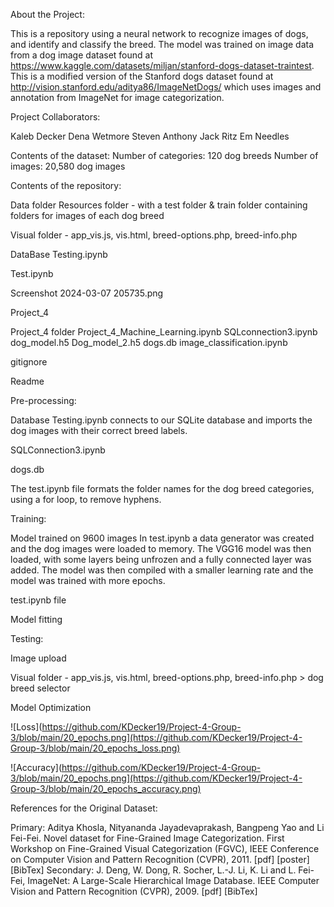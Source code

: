 About the Project:

This is a repository using a neural network to recognize images of dogs, and identify and classify the breed.  The model was trained on image data from a dog image dataset found at https://www.kaggle.com/datasets/miljan/stanford-dogs-dataset-traintest.  This is a modified version of the Stanford dogs dataset found at http://vision.stanford.edu/aditya86/ImageNetDogs/ which uses images and annotation from ImageNet for image categorization.


Project Collaborators:

Kaleb Decker
Dena Wetmore
Steven Anthony
Jack Ritz
Em Needles

Contents of the dataset:
Number of categories: 120 dog breeds
Number of images: 20,580 dog images


Contents of the repository:

Data folder
Resources folder - with a test folder & train folder containing folders for images of each dog breed

Visual folder - app_vis.js, vis.html, breed-options.php, breed-info.php

DataBase Testing.ipynb



Test.ipynb

Screenshot 2024-03-07 205735.png

Project_4

Project_4 folder
Project_4_Machine_Learning.ipynb
SQLconnection3.ipynb
dog_model.h5
Dog_model_2.h5
dogs.db
image_classification.ipynb


gitignore

Readme





Pre-processing:

Database Testing.ipynb connects to our SQLite database and imports the dog images with their correct breed labels.

SQLConnection3.ipynb

dogs.db  

The test.ipynb file formats the folder names for the dog breed categories, using a for loop, to remove hyphens.

Training:

Model trained on 9600 images
In test.ipynb a data generator was created and the dog images were loaded to memory.  The VGG16 model was then loaded, with some layers being unfrozen and a fully connected layer was added.  The model was then compiled with a smaller learning rate and the model was trained with more epochs.

test.ipynb file



Model fitting  

Testing:

Image upload

Visual folder - app_vis.js, vis.html, breed-options.php, breed-info.php > dog breed selector


Model Optimization

![Loss](https://github.com/KDecker19/Project-4-Group-3/blob/main/20_epochs.png](https://github.com/KDecker19/Project-4-Group-3/blob/main/20_epochs_loss.png)

![Accuracy](https://github.com/KDecker19/Project-4-Group-3/blob/main/20_epochs.png](https://github.com/KDecker19/Project-4-Group-3/blob/main/20_epochs_accuracy.png)


References for the Original Dataset:

Primary:
Aditya Khosla, Nityananda Jayadevaprakash, Bangpeng Yao and Li Fei-Fei. Novel dataset for Fine-Grained Image Categorization. First Workshop on Fine-Grained Visual Categorization (FGVC), IEEE Conference on Computer Vision and Pattern Recognition (CVPR), 2011. [pdf] [poster] [BibTex]
Secondary:
J. Deng, W. Dong, R. Socher, L.-J. Li, K. Li and L. Fei-Fei, ImageNet: A Large-Scale Hierarchical Image Database. IEEE Computer Vision and Pattern Recognition (CVPR), 2009. [pdf] [BibTex]
